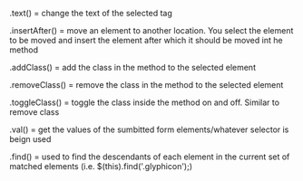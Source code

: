 .text() = change the text of the selected tag

.insertAfter() = move an element to another location.  You select the element to be moved and insert the element after which it should be moved int he method

.addClass() = add the class in the method to the selected element

.removeClass() = remove the class in the method to the selected element

.toggleClass() = toggle the class inside the method on and off.  Similar to remove class

.val() = get the values of the sumbitted form elements/whatever selector is beign used

.find() = used to find the descendants of each element in the current set of matched elements (i.e. $(this).find('.glyphicon');)
